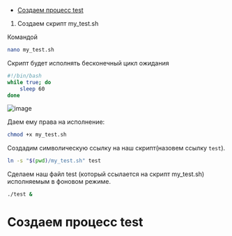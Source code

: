 - [Создаем процесс test](#создаем_процесс_test)





1. Создаем скрипт my_test.sh

Командой 
```bash
nano my_test.sh
```

Скрипт будет исполнять бесконечный цикл ожидания

```bash
#!/bin/bash
while true; do
    sleep 60
done
```

![image](https://github.com/user-attachments/assets/865630b6-8b80-40b9-ac0b-e07e527aa562)

Даем ему права на исполнение:
```bash
chmod +x my_test.sh
```

Создадим символическую ссылку на наш скрипт(назовем ссылку `test`).

```bash
ln -s "$(pwd)/my_test.sh" test
```

Cделаем наш файл test (который ссылается на скрипт my_test.sh) исполняемым в фоновом режиме.
```bash
./test &
```

# Создаем процесс test


